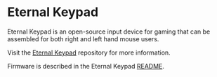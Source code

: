 # Eternal Keypad

Eternal Keypad is an open-source input device for gaming that can be assembled for both right and left hand mouse users.

Visit the [Eternal Keypad](https://github.com/duckyb/eternal-keypad) repository for more information.

Firmware is described in the Eternal Keypad [README](https://github.com/duckyb/eternal-keypad#firmware).

